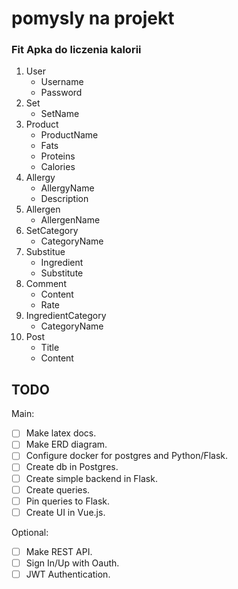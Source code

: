 # pomysly na projekt

### Fit Apka do liczenia kalorii
1. User
   - Username
   - Password
2. Set
   - SetName
3. Product
    - ProductName
    - Fats
    - Proteins
    - Calories
4. Allergy
    - AllergyName
    - Description
5. Allergen
    - AllergenName
6. SetCategory
    - CategoryName
7. Substitue
    - Ingredient
    - Substitute
8. Comment
    - Content
    - Rate
9.  IngredientCategory
    - CategoryName
10. Post
    - Title
    - Content

## TODO
Main:
- [ ] Make latex docs.
- [ ] Make ERD diagram.
- [ ] Configure docker for postgres and Python/Flask.
- [ ] Create db in Postgres.
- [ ] Create simple backend in Flask.
- [ ] Create queries.
- [ ] Pin queries to Flask.
- [ ] Create UI in Vue.js.

Optional:
- [ ] Make REST API.
- [ ] Sign In/Up with Oauth.
- [ ] JWT Authentication.